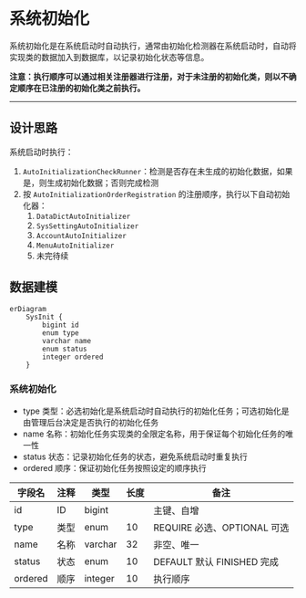 系统初始化
========

系统初始化是在系统启动时自动执行，通常由初始化检测器在系统启动时，自动将实现类的数据加入到数据库，以记录初始化状态等信息。

**注意：执行顺序可以通过相关注册器进行注册，对于未注册的初始化类，则以不确定顺序在已注册的初始化类之前执行。**

---

## 设计思路

系统启动时执行：

1. `AutoInitializationCheckRunner`：检测是否存在未生成的初始化数据，如果是，则生成初始化数据；否则完成检测
2. 按 `AutoInitializationOrderRegistration` 的注册顺序，执行以下自动初始化器：
    1. `DataDictAutoInitializer`
    2. `SysSettingAutoInitializer`
    3. `AccountAutoInitializer`
    4. `MenuAutoInitializer`
    5. 未完待续

## 数据建模

```mermaid
erDiagram
    SysInit {
        bigint id
        enum type
        varchar name
        enum status
        integer ordered
    }
```

### 系统初始化

- type 类型：必选初始化是系统启动时自动执行的初始化任务；可选初始化是由管理后台决定是否执行的初始化任务
- name 名称：初始化任务实现类的全限定名称，用于保证每个初始化任务的唯一性
- status 状态：记录初始化任务的状态，避免系统启动时重复执行
- ordered 顺序：保证初始化任务按照设定的顺序执行

| 字段名     | 注释  | 类型      | 长度  | 备注                     |
|---------|-----|---------|-----|------------------------|
| id      | ID  | bigint  |     | 主键、自增                  |
| type    | 类型  | enum    | 10  | REQUIRE 必选、OPTIONAL 可选 |
| name    | 名称  | varchar | 32  | 非空、唯一                  |
| status  | 状态  | enum    | 10  | DEFAULT 默认 FINISHED 完成 |
| ordered | 顺序  | integer | 10  | 执行顺序                   |
